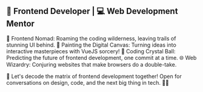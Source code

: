 ## 🚀 Frontend Developer | 💻 Web Development Mentor

<!--
**snepsnepy/snepsnepy** is a ✨ _special_ ✨ repository because its `README.md` (this file) appears on your GitHub profile.

Here are some ideas to get you started:

- 🔭 I’m currently working on ...
- 🌱 I’m currently learning ...
- 👯 I’m looking to collaborate on ...
- 🤔 I’m looking for help with ...
- 💬 Ask me about ...
- 📫 How to reach me: ...
- 😄 Pronouns: ...
- ⚡ Fun fact: ...
-->
🚀 Frontend Nomad: Roaming the coding wilderness, leaving trails of stunning UI behind.
🎨 Painting the Digital Canvas: Turning ideas into interactive masterpieces with VueJS sorcery!
🔮 Coding Crystal Ball: Predicting the future of frontend development, one commit at a time.
🌐 Web Wizardry: Conjuring websites that make browsers do a double-take.

💬 Let's decode the matrix of frontend development together! Open for conversations on design, code, and the next big thing in tech. 🚀✨
